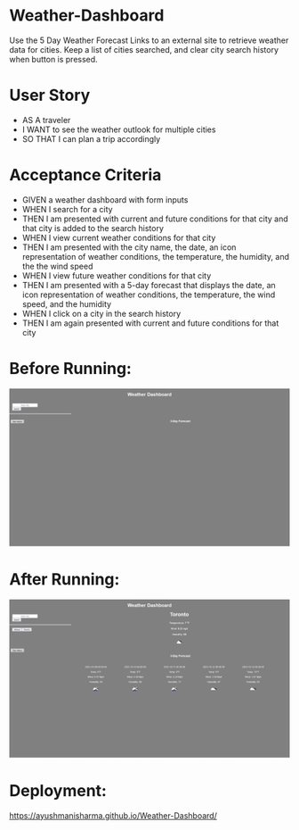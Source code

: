# Weather-Dashboard

Use the 5 Day Weather Forecast Links to an external site to retrieve weather data for cities. Keep a list of cities searched, and clear city search history when button is pressed.

# User Story

* AS A traveler
* I WANT to see the weather outlook for multiple cities
* SO THAT I can plan a trip accordingly

# Acceptance Criteria

* GIVEN a weather dashboard with form inputs
* WHEN I search for a city
* THEN I am presented with current and future conditions for that city and that city is added to the search history
* WHEN I view current weather conditions for that city
* THEN I am presented with the city name, the date, an icon representation of weather conditions, the temperature, the humidity, and the the wind speed
* WHEN I view future weather conditions for that city
* THEN I am presented with a 5-day forecast that displays the date, an icon representation of weather conditions, the temperature, the wind speed, and the humidity
* WHEN I click on a city in the search history
* THEN I am again presented with current and future conditions for that city

# Before Running:

![Alt text](./assets/image.png)

# After Running:
![Alt text](./assets/image2.png)

# Deployment:
https://ayushmanisharma.github.io/Weather-Dashboard/
